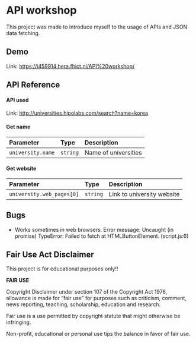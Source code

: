 
# API workshop

This project was made to introduce myself to the usage of APIs and JSON data fetching. 



## Demo

Link: https://i459914.hera.fhict.nl/API%20workshop/





## API Reference

#### API used

Link: http://universities.hipolabs.com/search?name=korea

#### Get name


| Parameter | Type     | Description                |
| :-------- | :------- | :------------------------- |
| `university.name` | `string` | Name of universities |

#### Get website


| Parameter | Type     | Description                       |
| :-------- | :------- | :-------------------------------- |
| `university.web_pages[0]`      | `string` | Link to university website |



## Bugs

- Works sometimes in web browsers. Error message: Uncaught (in promise) TypeError: Failed to fetch
    at HTMLButtonElement.<anonymous> (script.js:6)
## Fair Use Act Disclaimer

This project is for educational purposes only!!

**FAIR USE**

Copyright Disclaimer under section 107 of the Copyright Act 1976, allowance is made for “fair use” for purposes such as criticism, comment, news reporting, teaching, scholarship, education and research.

Fair use is a use permitted by copyright statute that might otherwise be infringing. 

Non-profit, educational or personal use tips the balance in favor of fair use. 